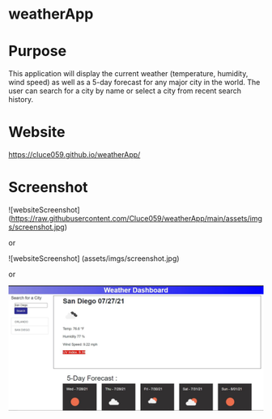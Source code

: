 # weatherApp

# Purpose
This application will display the current weather (temperature, humidity, wind speed) as well as a 5-day forecast for any major city in the world. The user can search for a city by name or select a city from recent search history. 

# Website
https://cluce059.github.io/weatherApp/

# Screenshot
![websiteScreenshot] (https://raw.githubusercontent.com/Cluce059/weatherApp/main/assets/imgs/screenshot.jpg)

or

![websiteScreenshot] (assets/imgs/screenshot.jpg)

or 

![websiteScreenshot](assets\imgs\screenshot.jpg)